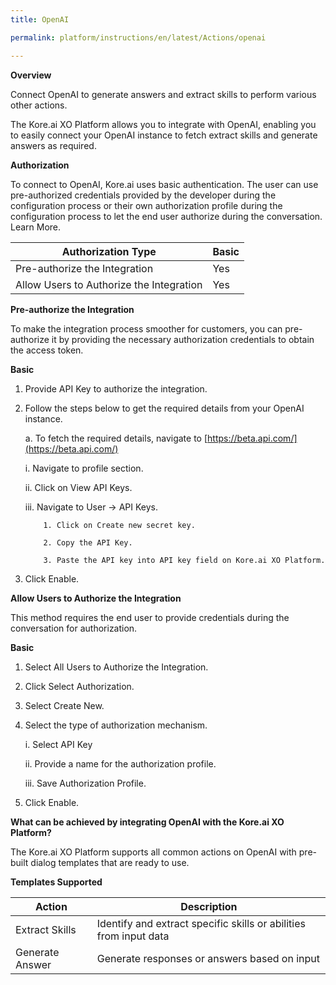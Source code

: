 ```yaml
---
title: OpenAI

permalink: platform/instructions/en/latest/Actions/openai

---
```


<base target="_blank">
<container>

**Overview**

Connect OpenAI to generate answers and extract skills to perform various other actions.

The Kore.ai XO Platform allows you to integrate with OpenAI, enabling you to easily connect your OpenAI instance to fetch extract skills and generate answers as required.

</container>

<container>

**Authorization**
 
To connect to OpenAI, Kore.ai uses basic authentication. The user can use pre-authorized credentials provided by the developer during the configuration process or their own authorization profile during the configuration process to let the end user authorize during the conversation. Learn More.
 
 
 |Authorization Type                      | Basic |
 |----------------------------------------|-------|
 |Pre-authorize the Integration           |  Yes  |
 |Allow Users to Authorize the Integration|  Yes  |


**Pre-authorize the Integration**
 
 To make the integration process smoother for customers, you can pre-authorize it by providing the necessary authorization credentials to obtain the access token.

**Basic**
 
1. Provide API Key to authorize the integration.
2. Follow the steps below to get the required details from your OpenAI instance.
 
   a. To fetch the required details, navigate to [https://beta.api.com/](https://beta.api.com/)
     
      i.   Navigate to profile section.

      ii.  Click on View API Keys.

      iii. Navigate to User → API Keys.
 
           1. Click on Create new secret key.
 
           2. Copy the API Key.
 
           3. Paste the API key into API key field on Kore.ai XO Platform.
 
 3. Click Enable.
 
**Allow Users to Authorize the Integration**
 
This method requires the end user to provide credentials during the conversation for authorization.
 
**Basic**
 
1. Select All Users to Authorize the Integration.
 
2. Click Select Authorization.
 
3. Select Create New.
 
4. Select the type of authorization mechanism. 
 
   i.  Select API Key
 
   ii.  Provide a name for the authorization profile.
 
   iii.  Save Authorization Profile.
 
 5.  Click Enable.
 
 </container>
 
 <container>

**What can be achieved by integrating OpenAI with the Kore.ai XO Platform?**
 
 The Kore.ai XO Platform supports all common actions on OpenAI with pre-built dialog templates that are ready to use.
 
**Templates Supported**

| Action           | Description            |
|------------------|------------------------|
|Extract Skills    |Identify and extract specific skills or abilities from input data|
|Generate Answer   |Generate responses or answers based on input|

</container>

